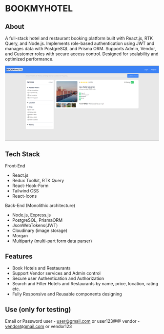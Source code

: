 # BOOKMYHOTEL

## About

A full-stack hotel and restaurant booking platform built with React.js, RTK Query, and Node.js. Implements role-based authentication using JWT and manages data with PostgreSQL and Prisma ORM. Supports Admin, Vendor, and Customer roles with secure access control. Designed for scalability and optimized performance.

![Book My Hotel Demo PNG](BOOKMYHOTEL.png)

## Tech Stack

Front-End

- React.js
- Redux Toolkit, RTK Query
- React-Hook-Form
- Tailwind CSS
- React-Icons

Back-End (Monolithic architecture)

- Node.js, Express.js
- PostgreSQL, PrismaORM
- JsonWebTokens(JWT)
- Cloudinary (image storage)
- Morgan
- Multiparty (multi-part form data parser)

## Features

- Book Hotels and Restaurants
- Support Vendor services and Admin control
- Secure user Authentication and Authorization
- Search and Filter Hotels and Restaurants by name, price, location, rating etc.
- Fully Responsive and Reusable components designing

## Use (only for testing)

Email or Password
user - user@gmail.com or user123@@
vendor - vendor@gmail.com or vendor123
